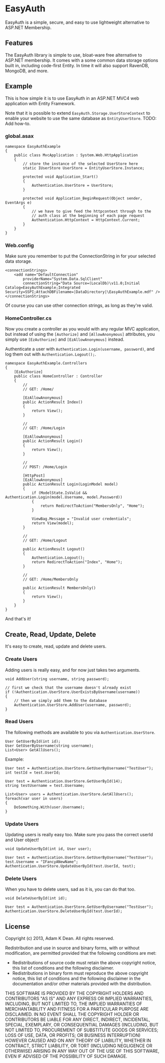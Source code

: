 # EasyAuth 

EasyAuth is a simple, secure, and easy to use lightweight alternative to ASP.NET Membership.

## Features

The EasyAuth library is simple to use, bloat-ware free alternative to ASP.NET membership. It comes with a some common data storage options built in, including code-first Entity. In time it will also support RavenDB, MongoDB, and more.

## Example

This is how simple it is to use EasyAuth in an ASP.NET MVC4 web application with Entity Framework.

Note that it is possible to extend `EasyAuth.Storage.UserStoreContext` to enable your website to use the same database as `EntityUserStore`. TODO: Add how-to.

### global.asax

    namespace EasyAuthExample
    {
        public class MvcApplication : System.Web.HttpApplication
        {
            // store the instance of the selected UserStore here
            static IUserStore UserStore = EntityUserStore.Instance;
            
            protected void Application_Start()
            {
                Authentication.UserStore = UserStore;
            }

            protected void Application_BeginRequest(Object sender, EventArgs e)
            {
                // we have to give feed the httpcontext through to the 
                // auth class at the beginning of each page request
                Authentication.HttpContext = HttpContext.Current;
            }
        }
    }

### Web.config

Make sure you remember to put the ConnectionString in for your selected data storage.

    <connectionStrings>
        <add name="DefaultConnection" 
            providerName="System.Data.SqlClient" 
            connectionString="Data Source=(LocalDb)\v11.0;Initial Catalog=EasyAuthExample;Integrated Security=SSPI;AttachDBFilename=|DataDirectory|\EasyAuthExample.mdf" />
    </connectionStrings>

Of course you can use other connection strings, as long as they're valid.

### HomeController.cs

Now you create a controller as you would with any regular MVC application, but instead of using the `[Authorize]` and `[AllowAnonymous]` attributes, you simply use `[EzAuthorize]` and `[EzAllowAnonymous]` instead.

Authenticate a user with `Authentication.Login(username, password)`, and log them out with `Authentication.Logout();`.

    namespace EasyAuthExample.Controllers
    {
        [EzAuthorize]
        public class HomeController : Controller
        {
            //
            // GET: /Home/
            
            [EzAllowAnonymous]
            public ActionResult Index()
            {            
                return View();
            }

            //
            // GET: /Home/Login
            
            [EzAllowAnonymous]
            public ActionResult Login()
            {            
                return View();
            }
            
            //
            // POST: /Home/Login
            
            [HttpPost]
            [EzAllowAnonymous]
            public ActionResult Login(LoginModel model)
            {
                if (ModelState.IsValid && Authentication.Login(model.Username, model.Password))
                {
                    return RedirectToAction("MembersOnly", "Home");
                }
            
                ViewBag.Message = "Invalid user credentials";
                return View(model);
            }
            
            //
            // GET: /Home/Logout
            
            public ActionResult Logout()
            {
                Authentication.Logout();
                return RedirectToAction("Index", "Home");
            }

            //
            // GET: /Home/MembersOnly
            
            public ActionResult MembersOnly()
            {
                return View();
            }
        }
    }

And that's it!

## Create, Read, Update, Delete

It's easy to create, read, update and delete users.

### Create Users

Adding users is really easy, and for now just takes two arguments.

`void AddUser(string username, string password);`

    // first we check that the username doesn't already exist
    if (!Authentication.UserStore.UserExistsByUsername(username))
    {
        // then we simply add them to the database
        Authentication.UserStore.AddUser(username, password);
    }

### Read Users

The following methods are available to you via `Authentication.UserStore`.

    User GetUserById(int id);
    User GetUserByUsername(string username);
    List<User> GetAllUsers();

Example:

    User test = Authentication.UserStore.GetUserByUsername("TestUser");
    int testId = test.UserId;

    User test = Authentication.UserStore.GetUserById(14);
    string testUsername = test.Username;

    List<User> users = Authentication.UserStore.GetAllUsers();
    foreach(var user in users)
    {
        DoSomething.With(user.Username);
    }

### Update Users 

Updating users is really easy too. Make sure you pass the correct userId and User object!

`void UpdateUserById(int id, User user);`

    User test = Authentication.UserStore.GetUserByUsername("TestUser");
    test.Username = "IFancyANewName";
    Authentication.UserStore.UpdateUserById(test.UserId, test);

### Delete Users

When you have to delete users, sad as it is, you can do that too.

`void DeleteUserById(int id);`

    User test = Authentication.UserStore.GetUserByUsername("TestUser");
    Authentication.UserStore.DeleteUserById(test.UserId);

## License

Copyright (c) 2013, Adam K Dean. All rights reserved.

Redistribution and use in source and binary forms, with or without modification, are permitted provided that the following conditions are met:

- Redistributions of source code must retain the above copyright notice, this list of conditions and the following disclaimer.
- Redistributions in binary form must reproduce the above copyright notice, this list of conditions and the following disclaimer in the documentation and/or other materials provided with the distribution.

THIS SOFTWARE IS PROVIDED BY THE COPYRIGHT HOLDERS AND CONTRIBUTORS "AS IS" AND ANY EXPRESS OR IMPLIED WARRANTIES, INCLUDING, BUT NOT LIMITED TO, THE IMPLIED WARRANTIES OF MERCHANTABILITY AND FITNESS FOR A PARTICULAR PURPOSE ARE DISCLAIMED. IN NO EVENT SHALL THE COPYRIGHT HOLDER OR CONTRIBUTORS BE LIABLE FOR ANY DIRECT, INDIRECT, INCIDENTAL, SPECIAL, EXEMPLARY, OR CONSEQUENTIAL DAMAGES (INCLUDING, BUT NOT LIMITED TO, PROCUREMENT OF SUBSTITUTE GOODS OR SERVICES; LOSS OF USE, DATA, OR PROFITS; OR BUSINESS INTERRUPTION) HOWEVER CAUSED AND ON ANY THEORY OF LIABILITY, WHETHER IN CONTRACT, STRICT LIABILITY, OR TORT (INCLUDING NEGLIGENCE OR OTHERWISE) ARISING IN ANY WAY OUT OF THE USE OF THIS SOFTWARE, EVEN IF ADVISED OF THE POSSIBILITY OF SUCH DAMAGE.